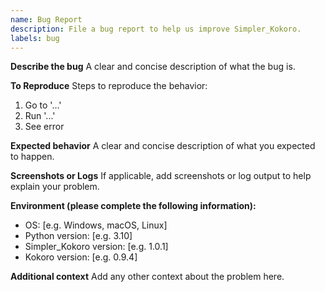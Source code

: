 ```yaml
---
name: Bug Report
description: File a bug report to help us improve Simpler_Kokoro.
labels: bug
---
```


**Describe the bug**
A clear and concise description of what the bug is.

**To Reproduce**
Steps to reproduce the behavior:
1. Go to '...'
2. Run '...'
3. See error

**Expected behavior**
A clear and concise description of what you expected to happen.

**Screenshots or Logs**
If applicable, add screenshots or log output to help explain your problem.

**Environment (please complete the following information):**
- OS: [e.g. Windows, macOS, Linux]
- Python version: [e.g. 3.10]
- Simpler_Kokoro version: [e.g. 1.0.1]
- Kokoro version: [e.g. 0.9.4]

**Additional context**
Add any other context about the problem here.
